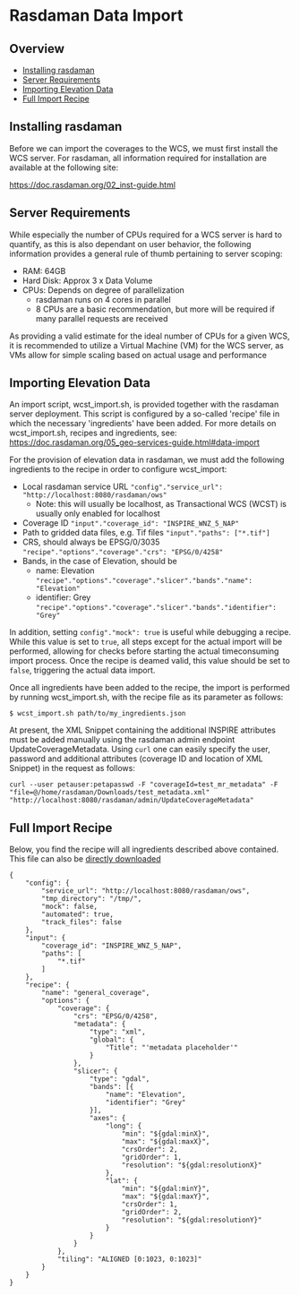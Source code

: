 # Rasdaman Data Import


## Overview
- [Installing rasdaman](./rasdaman_import.md#installing-rasdaman)
- [Server Requirements](./rasdaman_import.md#server-requirements)
- [Importing Elevation Data](./rasdaman_import.md#importing-elevation-data)
- [Full Import Recipe](./rasdaman_import.md#full-import-recipe)

## Installing rasdaman
Before we can import the coverages to the WCS, we must first install the WCS server. For rasdaman, all information required for installation are available at the following site:

https://doc.rasdaman.org/02_inst-guide.html

## Server Requirements
While especially the number of CPUs required for a WCS server is hard to quantify, as this is also dependant on user behavior, the following information provides a general rule of thumb pertaining to server scoping:
- RAM: 64GB
- Hard Disk: Approx 3 x Data Volume
- CPUs: Depends on degree of parallelization
  - rasdaman runs on 4 cores in parallel
  - 8 CPUs are a basic recommendation, but more will be required if many parallel requests are received

As providing a valid estimate for the ideal number of CPUs for a given WCS, it is recommended to utilize a Virtual Machine (VM) for the WCS server, as VMs allow for simple scaling based on actual usage and performance

## Importing Elevation Data
An import script, wcst_import.sh, is provided together with the rasdaman server deployment. This script is configured by a so-called 'recipe' file in which the necessary 'ingredients' have been added. For more details on wcst_import.sh, recipes and ingredients, see: https://doc.rasdaman.org/05_geo-services-guide.html#data-import

For the provision of elevation data in rasdaman, we must add the following ingredients to the recipe in order to configure wcst_import:
- Local rasdaman service URL ```"config"."service_url": "http://localhost:8080/rasdaman/ows"```
  - Note: this will usually be localhost, as Transactional WCS (WCST) is usually only enabled for localhost
- Coverage ID ```"input"."coverage_id": "INSPIRE_WNZ_5_NAP"```
- Path to gridded data files, e.g. Tif files ```"input"."paths": ["*.tif"]```
- CRS, should always be EPSG/0/3035 ```"recipe"."options"."coverage"."crs": "EPSG/0/4258"```
- Bands, in the case of Elevation, should be
  - name: Elevation ```"recipe"."options"."coverage"."slicer"."bands"."name": "Elevation"```
  - identifier: Grey ```"recipe"."options"."coverage"."slicer"."bands"."identifier": "Grey"```

In addition, setting ```config"."mock": true``` is useful while debugging a recipe. While this value is set to ```true```, all steps except for the actual import will be performed, allowing for checks before starting the actual timeconsuming import process. Once the recipe is deamed valid, this value should be set to ```false```, triggering the actual data import.

Once all ingredients have been added to the recipe, the import is performed by running wcst_import.sh, with the recipe file as its parameter as follows:

```$ wcst_import.sh path/to/my_ingredients.json```

At present, the XML Snippet containing the additional INSPIRE attributes must be added manually using the rasdaman admin endpoint UpdateCoverageMetadata. Using ```curl``` one can easily specify the user, password and additional attributes (coverage ID and location of XML Snippet) in the request as follows:

```curl --user petauser:petapasswd -F "coverageId=test_mr_metadata" -F "file=@/home/rasdaman/Downloads/test_metadata.xml" "http://localhost:8080/rasdaman/admin/UpdateCoverageMetadata"```

## Full Import Recipe
Below, you find the recipe will all ingredients described above contained. This file can also be [directly downloaded](https://github.com/codefornl/INSPIRE-Coverages/blob/main/docs/ingest_elevation_4258.json)

```
{
    "config": {
        "service_url": "http://localhost:8080/rasdaman/ows",
        "tmp_directory": "/tmp/",
        "mock": false,
        "automated": true,
        "track_files": false
    },
    "input": {
        "coverage_id": "INSPIRE_WNZ_5_NAP",
        "paths": [
            "*.tif"
        ]
    },
    "recipe": {
        "name": "general_coverage",
        "options": {
            "coverage": {
                "crs": "EPSG/0/4258",
                "metadata": {
                    "type": "xml",
                    "global": {
                        "Title": "'metadata placeholder'"
                    }
                },
                "slicer": {
                    "type": "gdal",
                    "bands": [{
                        "name": "Elevation",
                        "identifier": "Grey"
                    }],
                    "axes": {
                        "long": {
                            "min": "${gdal:minX}",
                            "max": "${gdal:maxX}",
                            "crsOrder": 2,
                            "gridOrder": 1,
                            "resolution": "${gdal:resolutionX}"
                        },
                        "lat": {
                            "min": "${gdal:minY}",
                            "max": "${gdal:maxY}",
                            "crsOrder": 1,
                            "gridOrder": 2,
                            "resolution": "${gdal:resolutionY}"
                        }
                    }
                }
            },
            "tiling": "ALIGNED [0:1023, 0:1023]"
        }
    }
}
```
